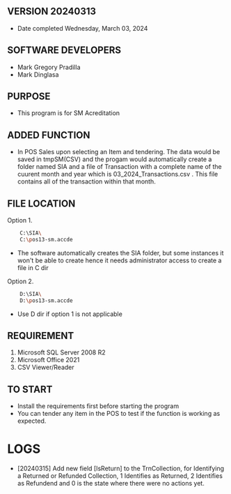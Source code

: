 ## VERSION 20240313
* Date completed Wednesday, March 03, 2024 

## SOFTWARE DEVELOPERS
*   Mark Gregory Pradilla
*   Mark Dinglasa

## PURPOSE
* This program is for SM Acreditation

## ADDED FUNCTION
* In POS Sales upon selecting an Item and tendering. The data would be saved in tmpSM(CSV) and the progam would automatically create a folder named SIA and a file of Transaction with a complete name of the cuurent month and year which is 03_2024_Transactions.csv . This file contains all of the transaction within that month.


## FILE LOCATION
Option 1. 
```bash
    C:\SIA\
    C:\pos13-sm.accde
```
-   The software automatically creates the SIA folder, but some instances it won't be able to create hence it needs administrator access to create a file in C dir

Option 2.
```bash
    D:\SIA\
    D:\pos13-sm.accde
```
-  Use D dir if option 1 is not applicable

## REQUIREMENT
1. Microsoft SQL Server 2008 R2
2. Microsoft Office 2021
3. CSV Viewer/Reader

## TO START
*   Install the requirements first before starting the program
*   You can tender any item in the POS to test if the function is working as expected.

# LOGS
* [20240315] Add new field [IsReturn] to the TrnCollection, for Identifying a Returned or Refunded Collection, 1 Identifies as Returned, 2 Identifies as Refundend and 0 is the state where there were no actions yet. 
